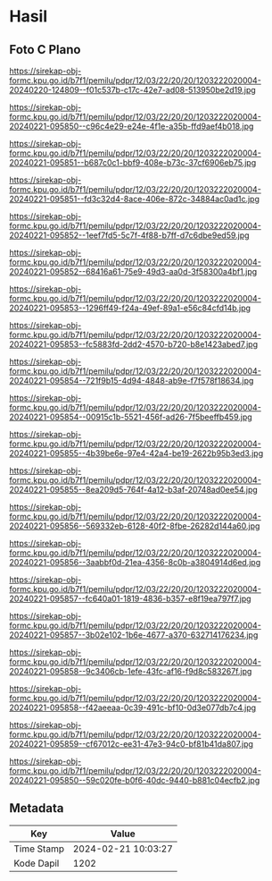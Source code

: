 # Hasil

## Foto C Plano

https://sirekap-obj-formc.kpu.go.id/b7f1/pemilu/pdpr/12/03/22/20/20/1203222020004-20240220-124809--f01c537b-c17c-42e7-ad08-513950be2d19.jpg

https://sirekap-obj-formc.kpu.go.id/b7f1/pemilu/pdpr/12/03/22/20/20/1203222020004-20240221-095850--c96c4e29-e24e-4f1e-a35b-ffd9aef4b018.jpg

https://sirekap-obj-formc.kpu.go.id/b7f1/pemilu/pdpr/12/03/22/20/20/1203222020004-20240221-095851--b687c0c1-bbf9-408e-b73c-37cf6906eb75.jpg

https://sirekap-obj-formc.kpu.go.id/b7f1/pemilu/pdpr/12/03/22/20/20/1203222020004-20240221-095851--fd3c32d4-8ace-406e-872c-34884ac0ad1c.jpg

https://sirekap-obj-formc.kpu.go.id/b7f1/pemilu/pdpr/12/03/22/20/20/1203222020004-20240221-095852--1eef7fd5-5c7f-4f88-b7ff-d7c6dbe9ed59.jpg

https://sirekap-obj-formc.kpu.go.id/b7f1/pemilu/pdpr/12/03/22/20/20/1203222020004-20240221-095852--68416a61-75e9-49d3-aa0d-3f58300a4bf1.jpg

https://sirekap-obj-formc.kpu.go.id/b7f1/pemilu/pdpr/12/03/22/20/20/1203222020004-20240221-095853--1296ff49-f24a-49ef-89a1-e56c84cfd14b.jpg

https://sirekap-obj-formc.kpu.go.id/b7f1/pemilu/pdpr/12/03/22/20/20/1203222020004-20240221-095853--fc5883fd-2dd2-4570-b720-b8e1423abed7.jpg

https://sirekap-obj-formc.kpu.go.id/b7f1/pemilu/pdpr/12/03/22/20/20/1203222020004-20240221-095854--721f9b15-4d94-4848-ab9e-f7f578f18634.jpg

https://sirekap-obj-formc.kpu.go.id/b7f1/pemilu/pdpr/12/03/22/20/20/1203222020004-20240221-095854--00915c1b-5521-456f-ad26-7f5beeffb459.jpg

https://sirekap-obj-formc.kpu.go.id/b7f1/pemilu/pdpr/12/03/22/20/20/1203222020004-20240221-095855--4b39be6e-97e4-42a4-be19-2622b95b3ed3.jpg

https://sirekap-obj-formc.kpu.go.id/b7f1/pemilu/pdpr/12/03/22/20/20/1203222020004-20240221-095855--8ea209d5-764f-4a12-b3af-20748ad0ee54.jpg

https://sirekap-obj-formc.kpu.go.id/b7f1/pemilu/pdpr/12/03/22/20/20/1203222020004-20240221-095856--569332eb-6128-40f2-8fbe-26282d144a60.jpg

https://sirekap-obj-formc.kpu.go.id/b7f1/pemilu/pdpr/12/03/22/20/20/1203222020004-20240221-095856--3aabbf0d-21ea-4356-8c0b-a3804914d6ed.jpg

https://sirekap-obj-formc.kpu.go.id/b7f1/pemilu/pdpr/12/03/22/20/20/1203222020004-20240221-095857--fc640a01-1819-4836-b357-e8f19ea797f7.jpg

https://sirekap-obj-formc.kpu.go.id/b7f1/pemilu/pdpr/12/03/22/20/20/1203222020004-20240221-095857--3b02e102-1b6e-4677-a370-632714176234.jpg

https://sirekap-obj-formc.kpu.go.id/b7f1/pemilu/pdpr/12/03/22/20/20/1203222020004-20240221-095858--9c3406cb-1efe-43fc-af16-f9d8c583267f.jpg

https://sirekap-obj-formc.kpu.go.id/b7f1/pemilu/pdpr/12/03/22/20/20/1203222020004-20240221-095858--f42aeeaa-0c39-491c-bf10-0d3e077db7c4.jpg

https://sirekap-obj-formc.kpu.go.id/b7f1/pemilu/pdpr/12/03/22/20/20/1203222020004-20240221-095859--cf67012c-ee31-47e3-94c0-bf81b41da807.jpg

https://sirekap-obj-formc.kpu.go.id/b7f1/pemilu/pdpr/12/03/22/20/20/1203222020004-20240221-095850--59c020fe-b0f6-40dc-9440-b881c04ecfb2.jpg


## Metadata

| Key        | Value               |
| ---------- | ------------------- |
| Time Stamp | 2024-02-21 10:03:27 |
| Kode Dapil | 1202                |




